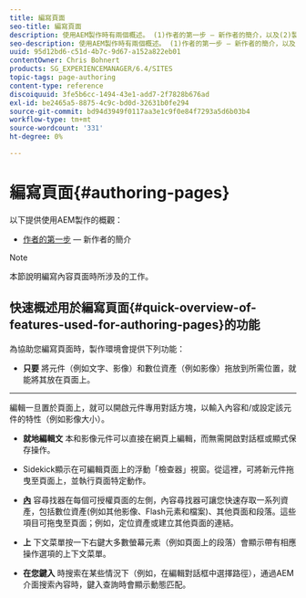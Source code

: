```yaml
---
title: 編寫頁面
seo-title: 編寫頁面
description: 使用AEM製作時有兩個概述。 (1)作者的第一步 — 新作者的簡介，以及(2)製作頁面快速指南 — 主要動作的快速指南（高階）。
seo-description: 使用AEM製作時有兩個概述。 (1)作者的第一步 — 新作者的簡介，以及(2)製作頁面快速指南 — 主要動作的快速指南（高階）。
uuid: 95d12bd6-c51d-4b7c-9d67-a152a822eb01
contentOwner: Chris Bohnert
products: SG_EXPERIENCEMANAGER/6.4/SITES
topic-tags: page-authoring
content-type: reference
discoiquuid: 3fe5b6cc-1494-43e1-add7-2f7828b676ad
exl-id: be2465a5-8875-4c9c-bd0d-32631b0fe294
source-git-commit: bd94d3949f0117aa3e1c9f0e84f7293a5d6b03b4
workflow-type: tm+mt
source-wordcount: '331'
ht-degree: 0%

---
```


# 編寫頁面{#authoring-pages}

以下提供使用AEM製作的概觀：

* [作者的第一步](/help/sites-classic-ui-authoring/classic-page-author-first-steps.md)  — 新作者的簡介

>[!NOTE]
>
>本節說明編寫內容頁面時所涉及的工作。<!-- There are many additional features closely related to page authoring, these are covered under [Site and Page Features](/sites-classic-ui-authoring/classic-feature.md). -->

## 快速概述用於編寫頁面{#quick-overview-of-features-used-for-authoring-pages}的功能

為協助您編寫頁面時，製作環境會提供下列功能：

* **只要**
將元件（例如文字、影像）和數位資產（例如影像）拖放到所需位置，就能將其放在頁面上。

* ****
編輯一旦置於頁面上，就可以開啟元件專用對話方塊，以輸入內容和/或設定該元件的特性（例如影像大小）。

* **就地編輯文**
本和影像元件可以直接在網頁上編輯，而無需開啟對話框或顯式保存操作。

* **[](/help/sites-classic-ui-authoring/classic-page-author-env-tools.md#sidekickclassicui)**
Sidekick顯示在可編輯頁面上的浮動「檢查器」視窗。從這裡，可將新元件拖曳至頁面上，並執行頁面特定動作。

* **[內](/help/sites-classic-ui-authoring/classic-page-author-env-tools.md#thecontentfinderclassicui)**
容尋找器在每個可授權頁面的左側，內容尋找器可讓您快速存取一系列資產，包括數位資產(例如其他影像、Flash元素和檔案)、其他頁面和段落。這些項目可拖曳至頁面；例如，定位資產或建立其他頁面的連結。

* **上**
下文菜單按一下右鍵大多數螢幕元素（例如頁面上的段落）會顯示帶有相應操作選項的上下文菜單。

* **在您鍵入**
時搜索在某些情況下（例如，在編輯對話框中選擇路徑），通過AEM介面搜索內容時，鍵入查詢時會顯示動態匹配。
